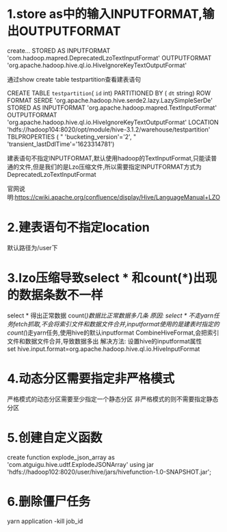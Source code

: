 # 1.store as中的输入INPUTFORMAT,输出OUTPUTFORMAT
create...
STORED AS 
  INPUTFORMAT 'com.hadoop.mapred.DeprecatedLzoTextInputFormat'
  OUTPUTFORMAT 'org.apache.hadoop.hive.ql.io.HiveIgnoreKeyTextOutputFormat'

通过show create table testpartition查看建表语句

CREATE TABLE `testpartition`(
  `id` int)
PARTITIONED BY ( 
  `dt` string)
ROW FORMAT SERDE 
  'org.apache.hadoop.hive.serde2.lazy.LazySimpleSerDe' 
STORED AS 
    INPUTFORMAT  'org.apache.hadoop.mapred.TextInputFormat' 
    OUTPUTFORMAT   'org.apache.hadoop.hive.ql.io.HiveIgnoreKeyTextOutputFormat'
LOCATION
  'hdfs://hadoop104:8020/opt/module/hive-3.1.2/warehouse/testpartition'
TBLPROPERTIES (
"  'bucketing_version'='2', "
  'transient_lastDdlTime'='1623314781')

建表语句不指定INPUTFORMAT,默认使用hadoop的TextInputFormat,只能读普通的文件,但是我们的是Lzo压缩文件,所以需要指定INPUTFORMAT方式为DeprecatedLzoTextInputFormat

官网说明:https://cwiki.apache.org/confluence/display/Hive/LanguageManual+LZO

# 2.建表语句不指定location
默认路径为/user下

# 3.lzo压缩导致select * 和count(*)出现的数据条数不一样
select * 得出正常数据
count(*)数据比正常数据多几条
原因:
    select * 不走yarn任务fetch抓取,不会将索引文件和数据文件合并,inputformat使用的是建表时指定的
    count(*)走yarn任务,使用hive的默认inputformat CombineHiveFormat,会把索引文件和数据文件合并,导致数据多出
解决方法:
    设置hive的inputformat属性   
    set hive.input.format=org.apache.hadoop.hive.ql.io.HiveInputFormat 

# 4.动态分区需要指定非严格模式
严格模式的动态分区需要至少指定一个静态分区
非严格模式的则不需要指定静态分区


# 5.创建自定义函数
create function 
explode_json_array as 'com.atguigu.hive.udtf.ExplodeJSONArray' 
using jar 'hdfs://hadoop102:8020/user/hive/jars/hivefunction-1.0-SNAPSHOT.jar';

# 6.删除僵尸任务
yarn application -kill job_id
